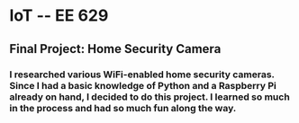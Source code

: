 # IoT -- EE 629

## Final Project: Home Security Camera

###  I researched various WiFi-enabled home security cameras. Since I had a basic knowledge of Python and a Raspberry Pi already on hand, I decided to do this project. I learned so much in the process and had so much fun along the way. 
